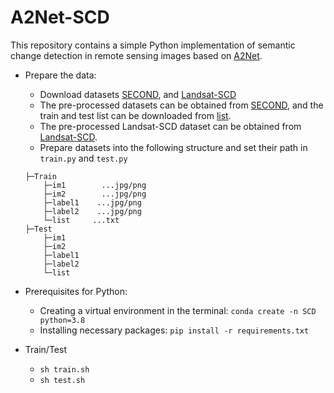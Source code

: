 # A2Net-SCD
This repository contains a simple Python implementation of semantic change detection in remote sensing images based on [A2Net](https://ieeexplore.ieee.org/abstract/document/10034814).


+ Prepare the data:
    - Download datasets [SECOND](https://ieeexplore.ieee.org/abstract/document/9555824), and [Landsat-SCD](https://figshare.com/articles/figure/Landsat-SCD_dataset_zip/19946135/1)
    - The pre-processed datasets can be obtained from [SECOND](http://www.captain-whu.com/PROJECT/SCD/), and the train and test list can be  downloaded from [list](https://github.com/ggsDing/Bi-SRNet/tree/main/datasets).
    - The pre-processed Landsat-SCD dataset can be obtained from [Landsat-SCD](https://drive.google.com/file/d/11CkLhakNtfaBH78SGTHxcXKNsBM524H5/view).
    - Prepare datasets into the following structure and set their path in `train.py` and `test.py`
    ```
    ├─Train
        ├─im1        ...jpg/png
        ├─im2        ...jpg/png
        ├─label1    ...jpg/png
        ├─label2    ...jpg/png
        └─list     ...txt
    ├─Test
        ├─im1        
        ├─im2        
        ├─label1    
        ├─label2   
        └─list     
    ```

+ Prerequisites for Python:
    - Creating a virtual environment in the terminal: `conda create -n SCD python=3.8`
    - Installing necessary packages: `pip install -r requirements.txt`

+ Train/Test
    - `sh train.sh`
    - `sh test.sh`